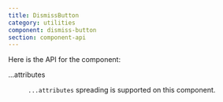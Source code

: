 ```yaml
---
title: DismissButton
category: utilities
component: dismiss-button
section: component-api
---
```


Here is the API for the component:

<dl class="dummy-component-props" aria-labelledby="component-api-dismiss-button"><dt>...attributes</dt><dd><p><code class="dummy-code">...attributes</code> spreading is supported on this component.</p></dd></dl>